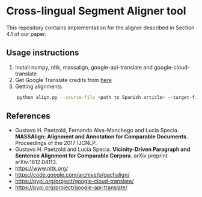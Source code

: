 # Cross-lingual Segment Aligner tool

This repository contains implementation for the aligner described in Section 4.1 of our paper.

## Usage instructions

1. Install numpy, nltk, massalign, google-api-translate and google-cloud-translate
2. Get Google Translate credits from [here](https://cloud.google.com/translate/docs/quickstart) 
3. Getting alignments
```bash
	python align.py --source-file <path to Spanish article> --target-file <path to English article>
```


## References

- Gustavo H. Paetzold, Fernando Alva-Manchego and Lucia Specia. **MASSAlign: Alignment and Annotation for Comparable Documents**. Proceedings of the 2017 IJCNLP.
- Gustavo H. Paetzold and Lucia Specia. **Vicinity-Driven Paragraph and Sentence Alignment for Comparable Corpora**. arXiv preprint arXiv:1612.04113.
- https://www.nltk.org/
- https://code.google.com/archive/p/gachalign/
- https://pypi.org/project/google-cloud-translate/
- https://pypi.org/project/google-api-translate/
